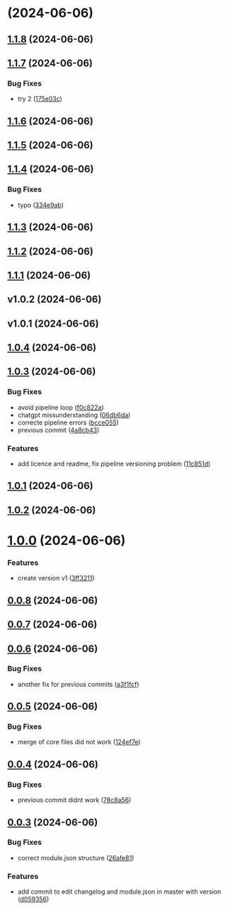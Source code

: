 # [](https://github.com/toni299/kith-teleporter/compare/v1.1.8...v) (2024-06-06)



## [1.1.8](https://github.com/toni299/kith-teleporter/compare/v1.1.7...v1.1.8) (2024-06-06)



## [1.1.7](https://github.com/toni299/kith-teleporter/compare/v1.1.6...v1.1.7) (2024-06-06)


### Bug Fixes

* try 2 ([175e03c](https://github.com/toni299/kith-teleporter/commit/175e03c645bf564dfbc0a0d977d61de633a1206c))



## [1.1.6](https://github.com/toni299/kith-teleporter/compare/v1.1.5...v1.1.6) (2024-06-06)



## [1.1.5](https://github.com/toni299/kith-teleporter/compare/v1.1.4...v1.1.5) (2024-06-06)



## [1.1.4](https://github.com/toni299/kith-teleporter/compare/v1.1.3...v1.1.4) (2024-06-06)


### Bug Fixes

* typo ([334e9ab](https://github.com/toni299/kith-teleporter/commit/334e9ab551f40fea68c1a5da73324be84d7e803e))



## [1.1.3](https://github.com/toni299/kith-teleporter/compare/v1.1.2...v1.1.3) (2024-06-06)



## [1.1.2](https://github.com/toni299/kith-teleporter/compare/v1.1.1...v1.1.2) (2024-06-06)



## [1.1.1](https://github.com/toni299/kith-teleporter/compare/v1.0.4...v1.1.1) (2024-06-06)



## v1.0.2 (2024-06-06)



## v1.0.1 (2024-06-06)



## [1.0.4](https://github.com/toni299/kith-teleporter/compare/v1.0.3...v1.0.4) (2024-06-06)



## [1.0.3](https://github.com/toni299/kith-teleporter/compare/v1.0.1...v1.0.3) (2024-06-06)


### Bug Fixes

* avoid pipeline loop ([f0c822a](https://github.com/toni299/kith-teleporter/commit/f0c822a55c33bd3209c93c95314072f3dad1eedf))
* chatgpt missunderstanding ([06db6da](https://github.com/toni299/kith-teleporter/commit/06db6daaca3b327561f5751d02439f7eebd4ffef))
* correcte pipeline errors ([bcce055](https://github.com/toni299/kith-teleporter/commit/bcce055e730da4aaa9f3cd1569bb0786401ff178))
* previous commit ([4a8cb43](https://github.com/toni299/kith-teleporter/commit/4a8cb4377f2f26df75ece3c5f43b4e6db4344443))


### Features

* add licence and readme, fix pipeline versioning problem ([11c851d](https://github.com/toni299/kith-teleporter/commit/11c851d2f099e768e303779c7da1a104e7dac1b0))



## [1.0.1](https://github.com/toni299/kith-teleporter/compare/v1.0.2...v1.0.1) (2024-06-06)



## [1.0.2](https://github.com/toni299/kith-teleporter/compare/v1.0.0...v1.0.2) (2024-06-06)



# [1.0.0](https://github.com/toni299/kith-teleporter/compare/v0.0.8...v1.0.0) (2024-06-06)


### Features

* create version v1 ([3ff3211](https://github.com/toni299/kith-teleporter/commit/3ff3211324ec5b6929ff632fc50be6b6deed2521))



## [0.0.8](https://github.com/toni299/kith-teleporter/compare/v0.0.7...v0.0.8) (2024-06-06)



## [0.0.7](https://github.com/toni299/kith-teleporter/compare/v0.0.6...v0.0.7) (2024-06-06)



## [0.0.6](https://github.com/toni299/kith-teleporter/compare/v0.0.5...v0.0.6) (2024-06-06)


### Bug Fixes

* another fix for previous commits ([a3f1fcf](https://github.com/toni299/kith-teleporter/commit/a3f1fcfc1bec6ce82075e65c222bacb2ca6cb83c))



## [0.0.5](https://github.com/toni299/kith-teleporter/compare/v0.0.4...v0.0.5) (2024-06-06)


### Bug Fixes

* merge of core files did not work ([124ef7e](https://github.com/toni299/kith-teleporter/commit/124ef7e63467479a9cc41250fff4a35e99dbf612))



## [0.0.4](https://github.com/toni299/kith-teleporter/compare/v0.0.3...v0.0.4) (2024-06-06)


### Bug Fixes

* previous commit didnt work ([78c8a56](https://github.com/toni299/kith-teleporter/commit/78c8a569b69b215c1a011163b6449e47b55f15af))



## [0.0.3](https://github.com/toni299/kith-teleporter/compare/26afe81384528175320834dfc837344409197cf4...v0.0.3) (2024-06-06)


### Bug Fixes

* correct module.json structure ([26afe81](https://github.com/toni299/kith-teleporter/commit/26afe81384528175320834dfc837344409197cf4))


### Features

* add commit to edit changelog and module.json in master with version ([d059356](https://github.com/toni299/kith-teleporter/commit/d059356f9165652f0679e224ea1feb7682beee9c))



